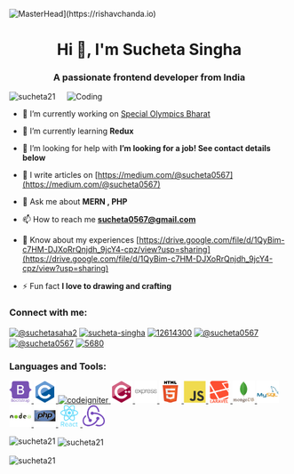 ![MasterHead](https://1.bp.blogspot.com/-7A4WynwLsM...)](https://rishavchanda.io)
<h1 align="center">Hi 👋, I'm Sucheta Singha</h1>
<h3 align="center">A passionate frontend developer from India</h3>
<img align="right" alt="Coding" width="400" src="[https://encrypted-tbn0.gstatic.com/images?q=tbn:ANd9GcShIw3i3OT4ly9JHfy3wskZuvZiyejMLJ6al_rNb24Yb6A9Qfntjxae01I7SUAlTGjn4S4&usqp=CAU](https://monophy.com/media/rsUGLKwgSvSxmq1VrZ/monophy.gif)/>
<p align="left"> <img src="https://komarev.com/ghpvc/?username=sucheta21&label=Profile%20views&color=0e75b6&style=flat" alt="sucheta21" /> </p>

- 🔭 I’m currently working on [Special Olympics Bharat](https://app.specialolympicsbharat.com/)

- 🌱 I’m currently learning **Redux**

- 🤝 I’m looking for help with **I’m looking for a job! See contact details below**

- 📝 I write articles on [https://medium.com/@sucheta0567](https://medium.com/@sucheta0567)

- 💬 Ask me about **MERN , PHP**

- 📫 How to reach me **sucheta0567@gmail.com**

- 📄 Know about my experiences [https://drive.google.com/file/d/1QyBim-c7HM-DJXoRrQnjdh_9jcY4-cpz/view?usp=sharing](https://drive.google.com/file/d/1QyBim-c7HM-DJXoRrQnjdh_9jcY4-cpz/view?usp=sharing)

- ⚡ Fun fact **I love to drawing and crafting**

<h3 align="left">Connect with me:</h3>
<p align="left">
<a href="https://twitter.com/@suchetasaha2" target="blank"><img align="center" src="https://raw.githubusercontent.com/rahuldkjain/github-profile-readme-generator/master/src/images/icons/Social/twitter.svg" alt="@suchetasaha2" height="30" width="40" /></a>
<a href="https://linkedin.com/in/sucheta-singha" target="blank"><img align="center" src="https://raw.githubusercontent.com/rahuldkjain/github-profile-readme-generator/master/src/images/icons/Social/linked-in-alt.svg" alt="sucheta-singha" height="30" width="40" /></a>
<a href="https://stackoverflow.com/users/12614300" target="blank"><img align="center" src="https://raw.githubusercontent.com/rahuldkjain/github-profile-readme-generator/master/src/images/icons/Social/stack-overflow.svg" alt="12614300" height="30" width="40" /></a>
<a href="https://medium.com/@sucheta0567" target="blank"><img align="center" src="https://raw.githubusercontent.com/rahuldkjain/github-profile-readme-generator/master/src/images/icons/Social/medium.svg" alt="@sucheta0567" height="30" width="40" /></a>
<a href="https://www.hackerrank.com/@sucheta0567" target="blank"><img align="center" src="https://raw.githubusercontent.com/rahuldkjain/github-profile-readme-generator/master/src/images/icons/Social/hackerrank.svg" alt="@sucheta0567" height="30" width="40" /></a>
<a href="https://discord.gg/5680" target="blank"><img align="center" src="https://raw.githubusercontent.com/rahuldkjain/github-profile-readme-generator/master/src/images/icons/Social/discord.svg" alt="5680" height="30" width="40" /></a>
</p>

<h3 align="left">Languages and Tools:</h3>
<p align="left"> <a href="https://getbootstrap.com" target="_blank" rel="noreferrer"> <img src="https://raw.githubusercontent.com/devicons/devicon/master/icons/bootstrap/bootstrap-plain-wordmark.svg" alt="bootstrap" width="40" height="40"/> </a> <a href="https://www.cprogramming.com/" target="_blank" rel="noreferrer"> <img src="https://raw.githubusercontent.com/devicons/devicon/master/icons/c/c-original.svg" alt="c" width="40" height="40"/> </a> <a href="https://codeigniter.com" target="_blank" rel="noreferrer"> <img src="https://cdn.worldvectorlogo.com/logos/codeigniter.svg" alt="codeigniter" width="40" height="40"/> </a> <a href="https://www.w3schools.com/cpp/" target="_blank" rel="noreferrer"> <img src="https://raw.githubusercontent.com/devicons/devicon/master/icons/cplusplus/cplusplus-original.svg" alt="cplusplus" width="40" height="40"/> </a> <a href="https://expressjs.com" target="_blank" rel="noreferrer"> <img src="https://raw.githubusercontent.com/devicons/devicon/master/icons/express/express-original-wordmark.svg" alt="express" width="40" height="40"/> </a> <a href="https://www.w3.org/html/" target="_blank" rel="noreferrer"> <img src="https://raw.githubusercontent.com/devicons/devicon/master/icons/html5/html5-original-wordmark.svg" alt="html5" width="40" height="40"/> </a> <a href="https://developer.mozilla.org/en-US/docs/Web/JavaScript" target="_blank" rel="noreferrer"> <img src="https://raw.githubusercontent.com/devicons/devicon/master/icons/javascript/javascript-original.svg" alt="javascript" width="40" height="40"/> </a> <a href="https://laravel.com/" target="_blank" rel="noreferrer"> <img src="https://raw.githubusercontent.com/devicons/devicon/master/icons/laravel/laravel-plain-wordmark.svg" alt="laravel" width="40" height="40"/> </a> <a href="https://www.mongodb.com/" target="_blank" rel="noreferrer"> <img src="https://raw.githubusercontent.com/devicons/devicon/master/icons/mongodb/mongodb-original-wordmark.svg" alt="mongodb" width="40" height="40"/> </a> <a href="https://www.mysql.com/" target="_blank" rel="noreferrer"> <img src="https://raw.githubusercontent.com/devicons/devicon/master/icons/mysql/mysql-original-wordmark.svg" alt="mysql" width="40" height="40"/> </a> <a href="https://nodejs.org" target="_blank" rel="noreferrer"> <img src="https://raw.githubusercontent.com/devicons/devicon/master/icons/nodejs/nodejs-original-wordmark.svg" alt="nodejs" width="40" height="40"/> </a> <a href="https://www.php.net" target="_blank" rel="noreferrer"> <img src="https://raw.githubusercontent.com/devicons/devicon/master/icons/php/php-original.svg" alt="php" width="40" height="40"/> </a> <a href="https://reactjs.org/" target="_blank" rel="noreferrer"> <img src="https://raw.githubusercontent.com/devicons/devicon/master/icons/react/react-original-wordmark.svg" alt="react" width="40" height="40"/> </a> <a href="https://redux.js.org" target="_blank" rel="noreferrer"> <img src="https://raw.githubusercontent.com/devicons/devicon/master/icons/redux/redux-original.svg" alt="redux" width="40" height="40"/> </a> </p>

<p><img align="left" src="https://github-readme-stats.vercel.app/api/top-langs?username=sucheta21&show_icons=true&locale=en&layout=compact" alt="sucheta21" /></p>

<p>&nbsp;<img align="center" src="https://github-readme-stats.vercel.app/api?username=sucheta21&show_icons=true&locale=en" alt="sucheta21" /></p>

<p><img align="center" src="https://github-readme-streak-stats.herokuapp.com/?user=sucheta21&" alt="sucheta21" /></p>
